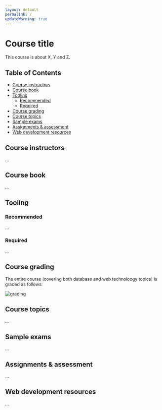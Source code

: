 ```yaml
---
layout: default
permalink: /
updateWarning: true
---
```


Course title <!-- omit in toc -->
==

This course is about X, Y and Z.

## Table of Contents <!-- omit in toc --> <!-- , created via the VSC extension Markdown All -->
- [Course instructors](#course-instructors)
- [Course book](#course-book)
- [Tooling](#tooling)
  - [Recommended](#recommended)
  - [Required](#required)
- [Course grading](#course-grading)
- [Course topics](#course-topics)
- [Sample exams](#sample-exams)
- [Assignments & assessment](#assignments--assessment)
- [Web development resources](#web-development-resources)

## Course instructors

...

## Course book

...

## Tooling

### Recommended

...

### Required 

...


## Course grading

The entire course (covering both database and web technoloogy topics) is graded as follows:

![grading](img/RME-grading.png)


## Course topics

...

## Sample exams

...

## Assignments & assessment

...


## Web development resources

...